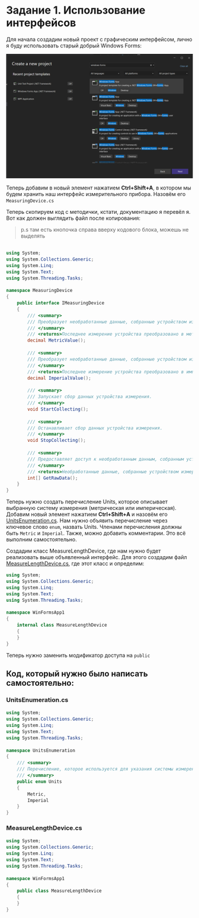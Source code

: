 # Задание 1. Использование интерфейсов

Для начала создадим новый проект с графическим интерфейсом, лично я буду использовать старый добрый Windows Forms:

![Скриншот создания проекта](./images/p5-1.png)

Теперь добавим в новый элемент нажатием **Ctrl+Shift+A**, в котором мы будем хранить наш интерфейс измерительного прибора. Назовём его `MeasuringDevice.cs`

Теперь скопируем код с методички, кстати, документацию я перевёл я. Вот как должен выглядить файл после копирования:
 > p.s там есть кнопочка справа вверху кодового блока, можешь не выделять

##
```C#
using System;
using System.Collections.Generic;
using System.Linq;
using System.Text;
using System.Threading.Tasks;

namespace MeasuringDevice
{
    public interface IMeasuringDevice
    {
        /// <summary>
        /// Преобразует необработанные данные, собранные устройством измерения, в значение в метрических единицах.
        /// </summary>
        /// <returns>Последнее измерение устройства преобразовано в метрические единицы.</returns>
        decimal MetricValue();

        /// <summary>
        /// Преобразует необработанные данные, собранные устройством измерения, в значение в имперических единицах.
        /// </summary>
        /// <returns>Последнее измерение устройства преобразовано в имперические единицы.</returns>
        decimal ImperialValue();

        /// <summary>
        /// Запускает сбор данных устройства измерения.
        /// </summary>
        void StartCollecting();

        /// <summary>
        /// Останавливает сбор данных устройства измерения.
        /// </summary>
        void StopCollecting();

        /// <summary>
        /// Предоставляет доступ к необработанным данным, собранным устройством измерения, в любых единицах, используемых устройством.
        /// </summary>
        /// <returns>Необработанные данные, собранные устройством измерения, в их сыром формате.</returns>
        int[] GetRawData();
    }
}
```

Теперь нужно создать перечисление Units, которое описывает выбранную систему измерения (метрическая или империческая). Добавим новый элемент нажатием **Ctrl+Shift+A** и назовём его [UnitsEnumeration.cs](#unitsenumerationcs). Нам нужно объявить перечисление через ключевое слово `enum`, назвать Units. Членами перечисления должны быть `Metric` и `Imperial`. Также, можно добавить комментарии. Это всё выполним самостоятельно.

Создадим класс MeasureLengthDevice, где нам нужно будет реализовать выше объявленный интерфейс. Для этого создадим файл [MeasureLengthDevice.cs](#measurelengthdevicecs), где этот класс и определим:

```C#
using System;
using System.Collections.Generic;
using System.Linq;
using System.Text;
using System.Threading.Tasks;

namespace WinFormsApp1
{
    internal class MeasureLengthDevice
    {
    }
}
```

Теперь нужно заменить модификатор доступа на `public`


## Код, который нужно было написать самостоятельно:

### UnitsEnumeration.cs 
```C#
using System;
using System.Collections.Generic;
using System.Linq;
using System.Text;
using System.Threading.Tasks;

namespace UnitsEnumeration
{
    /// <summary>
    /// Перечисление, которое используется для указания системы измерения.
    /// </summary>
    public enum Units
    {
        Metric,
        Imperial
    }
}
```

### MeasureLengthDevice.cs
```C#
using System;
using System.Collections.Generic;
using System.Linq;
using System.Text;
using System.Threading.Tasks;

namespace WinFormsApp1
{
    public class MeasureLengthDevice
    {
    }
}
```
